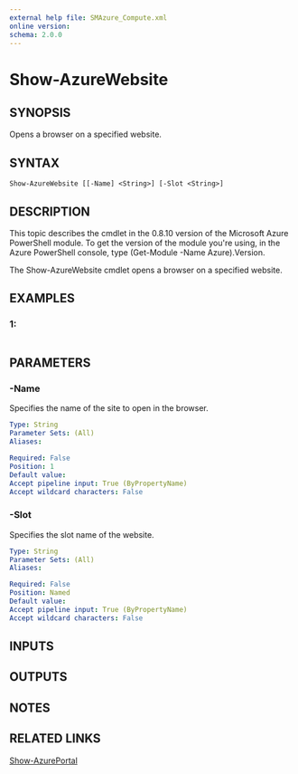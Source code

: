 ```yaml
---
external help file: SMAzure_Compute.xml
online version: 
schema: 2.0.0
---
```


# Show-AzureWebsite
## SYNOPSIS
Opens a browser on a specified website.

## SYNTAX

```
Show-AzureWebsite [[-Name] <String>] [-Slot <String>]
```

## DESCRIPTION
This topic describes the cmdlet in the 0.8.10 version of the Microsoft Azure PowerShell module.
To get the version of the module you're using, in the Azure PowerShell console, type (Get-Module -Name Azure).Version.

The Show-AzureWebsite cmdlet opens a browser on a specified website.

## EXAMPLES

### 1:
```

```

## PARAMETERS

### -Name
Specifies the name of the site to open in the browser.

```yaml
Type: String
Parameter Sets: (All)
Aliases: 

Required: False
Position: 1
Default value: 
Accept pipeline input: True (ByPropertyName)
Accept wildcard characters: False
```

### -Slot
Specifies the slot name of the website.

```yaml
Type: String
Parameter Sets: (All)
Aliases: 

Required: False
Position: Named
Default value: 
Accept pipeline input: True (ByPropertyName)
Accept wildcard characters: False
```

## INPUTS

## OUTPUTS

## NOTES

## RELATED LINKS

[Show-AzurePortal](ad7a9990-36d0-4ae5-82d8-8c0faa159782)

